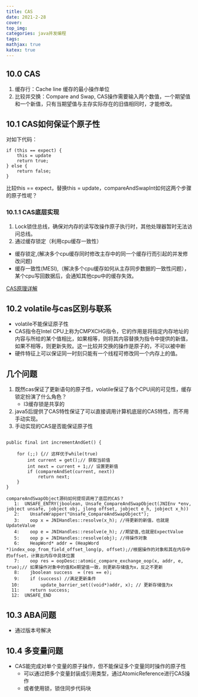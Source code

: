 ```yaml
---
title: CAS
date: 2021-2-28
cover:
top_img:
categories: java并发编程
tags: 
mathjax: true
katex: true
---
```

## 10.0 CAS

1. 缓存行：Cache line 缓存的最小操作单位
2. 比较并交换：Compare and Swap, CAS操作需要输入两个数值，一个期望值和一个新值，只有当期望值与主存实际存在的旧值相同时，才能修改。

## 10.1 CAS如何保证个原子性

对如下代码：
```
if (this == expect) {
    this = update
    return true;
} else {
    return false;
}
```
比较this == expect，替换this = update，compareAndSwapInt如何这两个步骤的原子性呢？

### 10.1.1 CAS底层实现
1. Lock锁住总线，确保对内存的读写改操作原子执行时，其他处理器暂时无法访问总线。
2. 通过缓存锁定（利用cpu缓存一致性） 
- 缓存锁定,(解决多个cpu缓存同时修改主存中的同一个缓存行而引起的并发修改问题)
- 缓存一致性(MESI),（解决多个cpu缓存如何从主存同步数据的一致性问题），某个cpu写回数据后，会通知其他cpu中的缓存失效。

[CAS原理详解](https://blog.csdn.net/Hsuxu/article/details/9467651?utm_medium=distribute.pc_relevant.none-task-blog-BlogCommendFromMachineLearnPai2-1.add_param_isCf&depth_1-utm_source=distribute.pc_relevant.none-task-blog-BlogCommendFromMachineLearnPai2-1.add_param_isCf)

## 10.2 volatile与cas区别与联系

- volatile不能保证原子性
- CAS指令在Intel CPU上称为CMPXCHG指令，它的作用是将指定内存地址的内容与所给的某个值相比，如果相等，则将其内容替换为指令中提供的新值，如果不相等，则更新失败。这一比较并交换的操作是原子的，不可以被中断
- 硬件特征上可以保证同一时刻只能有一个线程可修改同一个内存上的值。
##  几个问题
1. 既然cas保证了更新语句的原子性，volatile保证了各个CPU间的可见性，缓存锁定扮演了什么角色？
    + l3缓存锁是共享的
2. java5后提供了CAS特性保证了可以直接调用计算机底层的CAS特性，而不用手动实现。
3. 手动实现的CAS是否能保证原子性
```

public final int incrementAndGet() {    
 
    for (;;) {// 这样优于while(true)    
        int current = get();// 获取当前值    
        int next = current + 1;// 设置更新值    
        if (compareAndSet(current, next))    
            return next;    
    }    
} 

compareAndSwapObject源码如何提现调用了底层的CAS？
   1:  UNSAFE_ENTRY(jboolean, Unsafe_CompareAndSwapObject(JNIEnv *env, jobject unsafe, jobject obj, jlong offset, jobject e_h, jobject x_h))
   2:    UnsafeWrapper("Unsafe_CompareAndSwapObject");
   3:    oop x = JNIHandles::resolve(x_h); //待更新的新值，也就是UpdateValue
   4:    oop e = JNIHandles::resolve(e_h); //期望值,也就是ExpectValue 
   5:    oop p = JNIHandles::resolve(obj); //待操作对象
   6:    HeapWord* addr = (HeapWord *)index_oop_from_field_offset_long(p, offset);//根据操作的对象和其在内存中的offset，计算出内存中具体位置
   7:    oop res = oopDesc::atomic_compare_exchange_oop(x, addr, e, true);// 如果操作对象中的值和e期望值一致，则更新存储值为x，反之不更新
   8:    jboolean success  = (res == e); 
   9:    if (success) //满足更新条件
  10:        update_barrier_set((void*)addr, x); // 更新存储值为x
  11:    return success;
  12:  UNSAFE_END
```

## 10.3 ABA问题
- 通过版本号解决

## 10.4 多变量问题
- CAS能完成对单个变量的原子操作，但不能保证多个变量同时操作的原子性
    + 可以通过把多个变量封装成引用类型，通过AtomicReference进行CAS操作
    + 或者使用锁，锁住同步代码块
